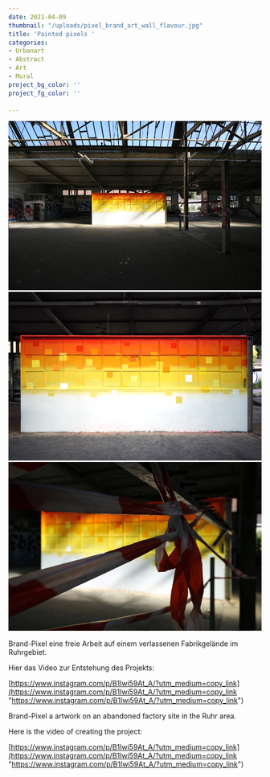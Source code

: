 ```yaml
---
date: 2021-04-09
thumbnail: "/uploads/pixel_brand_art_wall_flavour.jpg"
title: 'Painted pixels '
categories:
- Urbanart
- Abstract
- Art
- Mural
project_bg_color: ''
project_fg_color: ''

---
```

![](/uploads/pixel_brand_art_wall_totale.jpg)![](/uploads/pixel_brand_art_wall.jpg)![](/uploads/pixel_wall_flavour.jpg)

Brand-Pixel eine freie Arbeit auf einem verlassenen Fabrikgelände im Ruhrgebiet. 

Hier das Video zur Entstehung des Projekts:

[https://www.instagram.com/p/B1Iwi59At_A/?utm_medium=copy_link](https://www.instagram.com/p/B1Iwi59At_A/?utm_medium=copy_link "https://www.instagram.com/p/B1Iwi59At_A/?utm_medium=copy_link")

Brand-Pixel a artwork on an abandoned factory site in the Ruhr area.

Here is the video of creating the project:

[https://www.instagram.com/p/B1Iwi59At_A/?utm_medium=copy_link](https://www.instagram.com/p/B1Iwi59At_A/?utm_medium=copy_link "https://www.instagram.com/p/B1Iwi59At_A/?utm_medium=copy_link")